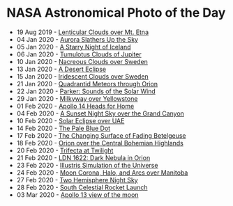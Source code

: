 # NASA Astronomical Photo of the Day
- 19 Aug 2019 - [Lenticular Clouds over Mt. Etna](https://apod.nasa.gov/apod/ap190819.html)
- 04 Jan 2020 - [Aurora Slathers Up the Sky](https://apod.nasa.gov/apod/ap200104.html)
- 05 Jan 2020 - [A Starry Night of Iceland](https://apod.nasa.gov/apod/ap200105.html)
- 06 Jan 2020 - [Tumulotus Clouds of Jupiter](https://apod.nasa.gov/apod/ap200106.html)
- 10 Jan 2020 - [Nacreous Clouds over Sweden](https://apod.nasa.gov/apod/ap200110.html)
- 13 Jan 2020 - [A Desert Eclipse](https://apod.nasa.gov/apod/ap200113.html)
- 15 Jan 2020 - [Iridescent Clouds over Sweden](https://apod.nasa.gov/apod/ap200115.html)
- 21 Jan 2020 - [Quadrantid Meteors through Orion](https://apod.nasa.gov/apod/ap200120.html)
- 22 Jan 2020 - [Parker: Sounds of the Solar Wind](https://apod.nasa.gov/apod/ap200121.html)
- 29 Jan 2020 - [Milkyway over Yellowstone](https://apod.nasa.gov/apod/ap200129.html)
- 01 Feb 2020 - [Apollo 14 Heads for Home](https://apod.nasa.gov/apod/ap200201.html)
- 04 Feb 2020 - [A Sunset Night Sky over the Grand Canyon](https://apod.nasa.gov/apod/ap200204.html)
- 10 Feb 2020 - [Solar Eclipse over UAE](https://apod.nasa.gov/apod/ap200210.html)
- 14 Feb 2020 - [The Pale Blue Dot](https://apod.nasa.gov/apod/ap200214.html)
- 17 Feb 2020 - [The Changing Surface of Fading Betelgeuse](https://apod.nasa.gov/apod/ap200217.html)
- 18 Feb 2020 - [Orion over the Central Bohemian Highlands](https://apod.nasa.gov/apod/ap200218.html)
- 20 Feb 2020 - [Trifecta at Twilight](https://apod.nasa.gov/apod/ap200220.html)
- 21 Feb 2020 - [LDN 1622: Dark Nebula in Orion](https://apod.nasa.gov/apod/ap200221.html)
- 23 Feb 2020 - [Illustris Simulation of the Universe](https://apod.nasa.gov/apod/ap200223.html)
- 24 Feb 2020 - [Moon Corona, Halo, and Arcs over Manitoba](https://apod.nasa.gov/apod/ap200224.html)
- 27 Feb 2020 - [Two Hemisphere Night Sky](https://apod.nasa.gov/apod/ap200227.html)
- 28 Feb 2020 - [South Celestial Rocket Launch](https://apod.nasa.gov/apod/ap200228.html)
- 03 Mar 2020 - [Apollo 13 view of the moon](https://apod.nasa.gov/apod/ap200303.html)
